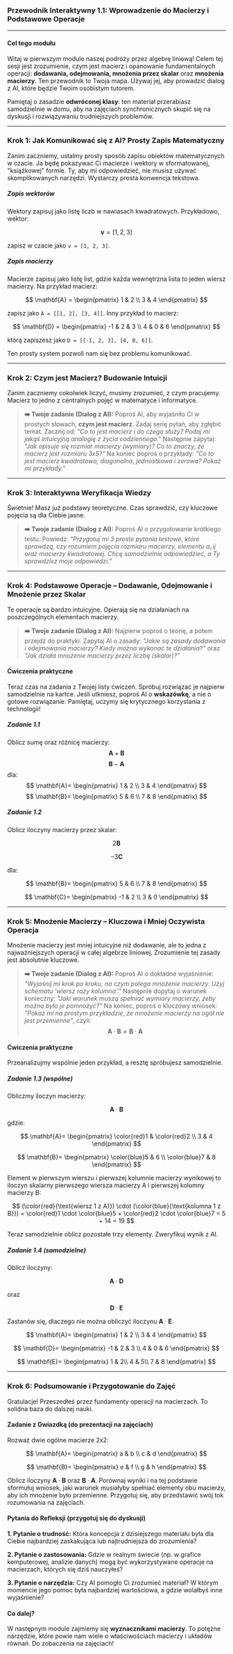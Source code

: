 ### **Przewodnik Interaktywny 1.1: Wprowadzenie do Macierzy i Podstawowe Operacje**

---

#### **Cel tego modułu**

Witaj w pierwszym module naszej podróży przez algebrę liniową! Celem tej sesji jest zrozumienie, czym jest macierz i opanowanie fundamentalnych operacji: **dodawania, odejmowania, mnożenia przez skalar** oraz **mnożenia macierzy**. Ten przewodnik to Twoja mapa. Używaj jej, aby prowadzić dialog z AI, które będzie Twoim osobistym tutorem.

Pamiętaj o zasadzie **odwróconej klasy**: ten materiał przerabiasz samodzielnie w domu, aby na zajęciach synchronicznych skupić się na dyskusji i rozwiązywaniu trudniejszych problemów.

---

### **Krok 1: Jak Komunikować się z AI? Prosty Zapis Matematyczny**

Zanim zaczniemy, ustalmy prosty sposób zapisu obiektów matematycznych w czacie. Ja będę pokazywać Ci macierze i wektory w sformatowanej, "książkowej" formie. Ty, aby mi odpowiedzieć, nie musisz używać skomplikowanych narzędzi. Wystarczy prosta konwencja tekstowa.

##### **Zapis wektorów**

Wektory zapisuj jako listę liczb w nawiasach kwadratowych. Przykładowo, wektor:

$$\mathbf{v} = [1, 2, 3]$$

zapisz w czacie jako `v = [1, 2, 3]`.

##### **Zapis macierzy**

Macierze zapisuj jako listę list, gdzie każda wewnętrzna lista to jeden wiersz macierzy. Na przykład macierz:

$$
\mathbf{A} = \begin{pmatrix} 1 & 2 \\ 3 & 4 \end{pmatrix}
$$

zapisz jako `A = [[1, 2], [3, 4]]`. Inny przykład to macierz:

$$
\mathbf{D} = \begin{pmatrix} -1 & 2 & 3 \\ 4 & 0 & 6 \end{pmatrix}
$$

którą zapiszesz jako `D = [[-1, 2, 3], [4, 0, 6]]`.

Ten prosty system pozwoli nam się bez problemu komunikować.

---

### **Krok 2: Czym jest Macierz? Budowanie Intuicji**

Zanim zaczniemy cokolwiek liczyć, musimy zrozumieć, z czym pracujemy. Macierz to jedno z centralnych pojęć w matematyce i informatyce.

> **➡️ Twoje zadanie (Dialog z AI):**
> Poproś AI, aby wyjaśniło Ci w prostych słowach, **czym jest macierz**. Zadaj serię pytań, aby zgłębić temat. Zacznij od: *"Co to jest macierz i do czego służy? Podaj mi jakąś intuicyjną analogię z życia codziennego."* Następnie zapytaj: *"Jak opisuje się rozmiar macierzy (wymiary)? Co to znaczy, że macierz jest rozmiaru 3x5?"* Na koniec poproś o przykłady: *"Co to jest macierz kwadratowa, diagonalna, jednostkowa i zerowa? Pokaż mi przykłady."*

---

### **Krok 3: Interaktywna Weryfikacja Wiedzy**

Świetnie! Masz już podstawy teoretyczne. Czas sprawdzić, czy kluczowe pojęcia są dla Ciebie jasne.

> **➡️ Twoje zadanie (Dialog z AI):**
> Poproś AI o przygotowanie krótkiego testu. Powiedz: *"Przygotuj mi 3 proste pytania testowe, które sprawdzą, czy rozumiem pojęcia rozmiaru macierzy, elementu a_ij oraz macierzy kwadratowej. Chcę samodzielnie odpowiedzieć, a Ty sprawdzisz moje odpowiedzi."*

---

### **Krok 4: Podstawowe Operacje – Dodawanie, Odejmowanie i Mnożenie przez Skalar**

Te operacje są bardzo intuicyjne. Opierają się na działaniach na poszczególnych elementach macierzy.

> **➡️ Twoje zadanie (Dialog z AI):**
> Najpierw poproś o teorię, a potem przejdź do praktyki. Zapytaj AI o zasady: *"Jakie są zasady dodawania i odejmowania macierzy? Kiedy można wykonać te działania?"* oraz *"Jak działa mnożenie macierzy przez liczbę (skalar)?"*

#### **Ćwiczenia praktyczne**
Teraz czas na zadania z Twojej listy ćwiczeń. Spróbuj rozwiązać je najpierw samodzielnie na kartce. Jeśli utkniesz, poproś AI o **wskazówkę**, a nie o gotowe rozwiązanie. Pamiętaj, uczymy się krytycznego korzystania z technologii!

##### **Zadanie 1.1**
Oblicz sumę oraz różnicę macierzy:
$$\mathbf{A}+\mathbf{B}$$
$$\mathbf{B}-\mathbf{A}$$
dla:
$$
\mathbf{A}=
\begin{pmatrix}
1 & 2 \\
3 & 4
\end{pmatrix}
$$
$$
\mathbf{B}=
\begin{pmatrix}
5 & 6 \\
7 & 8
\end{pmatrix}
$$

##### **Zadanie 1.2**
Oblicz iloczyny macierzy przez skalar:

$$2\mathbf{B}$$

$$-3\mathbf{C}$$

dla:

$$
\mathbf{B}=
\begin{pmatrix}
5 & 6 \\
7 & 8
\end{pmatrix}
$$

$$
\mathbf{C}=
\begin{pmatrix}
-1 & 2 \\
3 & 0
\end{pmatrix}
$$

---

### **Krok 5: Mnożenie Macierzy – Kluczowa i Mniej Oczywista Operacja**

Mnożenie macierzy jest mniej intuicyjne niż dodawanie, ale to jedna z najważniejszych operacji w całej algebrze liniowej. Zrozumienie tej zasady jest absolutnie kluczowe.

> **➡️ Twoje zadanie (Dialog z AI):**
> Poproś AI o dokładne wyjaśnienie: *"Wyjaśnij mi krok po kroku, na czym polega mnożenie macierzy. Użyj schematu 'wiersz razy kolumna'."* Następnie dopytaj o warunek konieczny: *"Jaki warunek muszą spełniać wymiary macierzy, żeby można było je pomnożyć?"* Na koniec, poproś o kluczowy wniosek: *"Pokaż mi na prostym przykładzie, że mnożenie macierzy na ogół nie jest przemienne"*, czyli:
> $$
> \mathbf{A} \cdot \mathbf{B} \neq \mathbf{B} \cdot \mathbf{A}
> $$

#### **Ćwiczenia praktyczne**

Przeanalizujmy wspólnie jeden przykład, a resztę spróbujesz samodzielnie.

##### **Zadanie 1.3 (wspólne)**
Obliczmy iloczyn macierzy:

$$\mathbf{A}\cdot \mathbf{B}$$

gdzie:

$$
\mathbf{A}=
\begin{pmatrix}
\color{red}1 & \color{red}2 \\
3 & 4
\end{pmatrix}
$$

$$
\mathbf{B}=
\begin{pmatrix}
\color{blue}5 & 6 \\
\color{blue}7 & 8
\end{pmatrix}
$$

Element w pierwszym wierszu i pierwszej kolumnie macierzy wynikowej to iloczyn skalarny pierwszego wiersza macierzy A i pierwszej kolumny macierzy B:

$$
(\color{red}{\text{wiersz 1 z A}}) \cdot (\color{blue}{\text{kolumna 1 z B}}) = \color{red}1 \cdot \color{blue}5 + \color{red}2 \cdot \color{blue}7 = 5 + 14 = 19
$$

Teraz samodzielnie oblicz pozostałe trzy elementy. Zweryfikuj wynik z AI.

##### **Zadanie 1.4 (samodzielne)**
Oblicz iloczyny:

$$\mathbf{A} \cdot \mathbf{D}$$

oraz

$$\mathbf{D} \cdot \mathbf{E}$$

Zastanów się, dlaczego nie można obliczyć iloczynu $\mathbf{A} \cdot \mathbf{E}$.

$$
\mathbf{A}=
\begin{pmatrix}
1 & 2 \\
3 & 4
\end{pmatrix}
$$

$$
\mathbf{D}=
\begin{pmatrix}
-1 & 2 & 3 \\
4 & 0 & 6
\end{pmatrix}
$$

$$
\mathbf{E}=
\begin{pmatrix}
1 & 2\\
4 & 5\\
7 & 8
\end{pmatrix}
$$

---

### **Krok 6: Podsumowanie i Przygotowanie do Zajęć**

Gratulacje! Przeszedłeś przez fundamenty operacji na macierzach. To solidna baza do dalszej nauki.

#### **Zadanie z Gwiazdką (do prezentacji na zajęciach)**

Rozważ dwie ogólne macierze 2x2:

$$
\mathbf{A}=
\begin{pmatrix}
a & b \\
c & d
\end{pmatrix}
$$

$$
\mathbf{B}=
\begin{pmatrix}
e & f \\
g & h
\end{pmatrix}
$$

Oblicz iloczyny $\mathbf{A} \cdot \mathbf{B}$ oraz $\mathbf{B} \cdot \mathbf{A}$. Porównaj wyniki i na tej podstawie sformułuj wniosek, jaki warunek musiałyby spełniać elementy obu macierzy, aby ich mnożenie było przemienne. Przygotuj się, aby przedstawić swój tok rozumowania na zajęciach.

#### **Pytania do Refleksji (przygotuj się do dyskusji)**

**1. Pytanie o trudność:** Która koncepcja z dzisiejszego materiału była dla Ciebie najbardziej zaskakująca lub najtrudniejsza do zrozumienia?

**2. Pytanie o zastosowania:** Gdzie w realnym świecie (np. w grafice komputerowej, analizie danych) mogą być wykorzystywane operacje na macierzach, których się dziś nauczyłeś?

**3. Pytanie o narzędzia:** Czy AI pomogło Ci zrozumieć materiał? W którym momencie jego pomoc była najbardziej wartościowa, a gdzie wolałbyś inne wyjaśnienie?

#### **Co dalej?**

W następnym module zajmiemy się **wyznacznikami macierzy**. To potężne narzędzie, które powie nam wiele o właściwościach macierzy i układów równań. Do zobaczenia na zajęciach!
